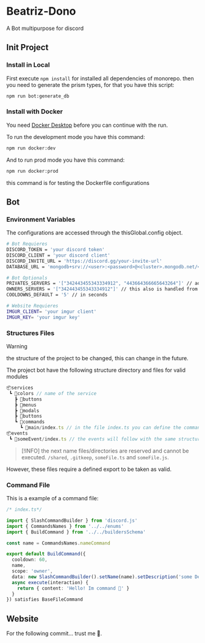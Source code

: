 # Beatriz-Dono

A Bot multipurpose for discord

## Init Project

### Install in Local

First execute `npm install` for installed all dependencies of monorepo.
then you need to generate the prism types, for that you have this script:

``` bash
npm run bot:generate_db
```

### Install with Docker

You need [Docker Desktop][docker_desktop] before you can continue with the run.

To run the development mode you have this command:

```bash
npm run docker:dev
```

And to run prod mode you have this command:

```bash
npm run docker:prod
```

this command is for testing the Dockerfile configurations

## Bot

### Environment Variables

The configurations are accessed through the thisGlobal.config object.

```bash
# Bot Requieres
DISCORD_TOKEN = 'your discord token'
DISCORD_CLIENT = 'your discord client'
DISCORD_INVITE_URL = 'https://discord.gg/your-invite-url'
DATABASE_URL = 'mongodb+srv://<user>:<password>@<cluster>.mongodb.net/<database>?retryWrites=true&w=majority' // add your mongodb url

# Bot Optionals
PRIVATES_SERVERS = '["342443455343334912", "443664366665643264"]' // add your private servers ids base, keep in mind that this is handled from db
OWNERS_SERVERS = '["342443455343334912"]' // this also is handled from db
COOLDOWNS_DEFAULT = '5' // in seconds

# Website Requieres
IMGUR_CLIENT= 'your imgur client'
IMGUR_KEY= 'your imgur key'
```

### Structures Files

> [!WARNING]
> the structure of the project to be changed, this can change in the future.

The project bot have the following structure directory and files for valid modules

``` js
📦services
 ┗ 📂colors // name of the service 
   ┣ 📂buttons 
   ┣ 📂menus
   ┣ 📂modals
   ┣ 📂buttons
   ┗ 📂commands
     ┗ 📂main/index.ts // in the file index.ts you can define the command, use main as reference to the main command
📦events
 ┗ 📂someEvent/index.ts // the events will follow with the same structure.
```

> [!INFO]
> the next name files/directories are reserved and cannot be executed.
> `/shared`, `.gitkeep`, `someFile.ts` and `someFile.js`.

However, these files require a defined export to be taken as valid.

### Command File

This is a example of a command file:

```typescript
/* index.ts*/

import { SlashCommandBuilder } from 'discord.js'
import { CommandsNames } from '../../enums'
import { BuildCommand } from '../../buildersSchema'

const name = CommandsNames.nameCommand

export default BuildCommand({
  cooldown: 60,
  name,
  scope: 'owner',
  data: new SlashCommandBuilder().setName(name).setDescription('some Description'),
  async execute(interaction) {
    return { content: 'Hello! Im command 🎁' }
  }
}) satisfies BaseFileCommand
```

## Website

For the following commit... trust me 🫡.

[docker_desktop]:https://www.docker.com/products/docker-desktop/
